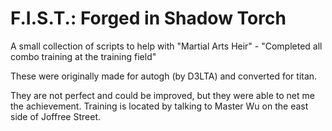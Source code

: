 # F.I.S.T.: Forged in Shadow Torch

A small collection of scripts to help with "Martial Arts Heir" - "Completed all combo training at the training field"

These were originally made for autogh (by D3LTA) and converted for titan.

They are not perfect and could be improved, but they were able to net me the achievement. 
Training is located by talking to Master Wu on the east side of Joffree Street.
